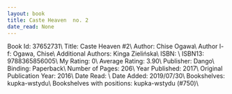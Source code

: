 ```yaml
---
layout: book
title: Caste Heaven  no. 2
date_read: None
---
```


Book Id: 37652731\ 
Title: Caste Heaven #2\ 
Author: Chise Ogawa\ 
Author l-f: Ogawa, Chise\ 
Additional Authors: Kinga Zielińska\ 
ISBN: \ 
ISBN13: 9788365856005\ 
My Rating: 0\ 
Average Rating: 3.90\ 
Publisher: Dango\ 
Binding: Paperback\ 
Number of Pages: 206\ 
Year Published: 2017\ 
Original Publication Year: 2016\ 
Date Read: \ 
Date Added: 2019/07/30\ 
Bookshelves: kupka-wstydu\ 
Bookshelves with positions: kupka-wstydu (#750)\ 

